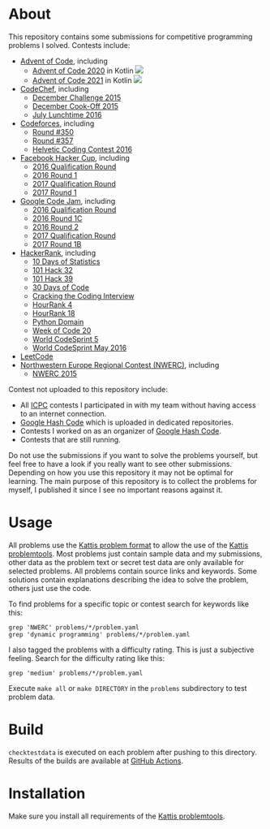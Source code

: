 # About

This repository contains some submissions for competitive programming problems I solved. Contests include:

 * [Advent of Code](https://adventofcode.com), including
   * [Advent of Code 2020](https://adventofcode.com/2020) in Kotlin ![](https://img.shields.io/badge/stars%20⭐-50-yellow?2020)
   * [Advent of Code 2021](https://adventofcode.com/2021) in Kotlin ![](https://img.shields.io/badge/stars%20⭐-31-yellow?2021)
 * [CodeChef](https://www.codechef.com), including
   * [December Challenge 2015](https://www.codechef.com/DEC15)
   * [December Cook-Off 2015](https://www.codechef.com/COOK65)
   * [July Lunchtime 2016](https://www.codechef.com/LTIME38)
 * [Codeforces](https://codeforces.com), including
   * [Round #350](https://codeforces.com/contest/670)
   * [Round #357](https://codeforces.com/contest/681)
   * [Helvetic Coding Contest 2016](http://codeforces.com/contest/690)
 * [Facebook Hacker Cup](https://www.facebook.com/codingcompetitions/hacker-cup), including
   * [2016 Qualification Round](https://www.facebook.com/codingcompetitions/hacker-cup/2016/qualification-round) 
   * [2016 Round 1](https://www.facebook.com/codingcompetitions/hacker-cup/2016/round-1)  
   * [2017 Qualification Round](https://www.facebook.com/codingcompetitions/hacker-cup/2017/qualification-round) 
   * [2017 Round 1](https://www.facebook.com/codingcompetitions/hacker-cup/2017/round-1)  
 * [Google Code Jam](https://codingcompetitions.withgoogle.com/codejam), including
   * [2016 Qualification Round](https://codingcompetitions.withgoogle.com/codejam/round/0000000000201bee)
   * [2016 Round 1C](https://codingcompetitions.withgoogle.com/codejam/round/0000000000201bef)
   * [2016 Round 2](https://codingcompetitions.withgoogle.com/codejam/round/0000000000201c91)
   * [2017 Qualification Round](https://codingcompetitions.withgoogle.com/codejam/round/00000000002017f7)
   * [2017 Round 1B](https://codingcompetitions.withgoogle.com/codejam/round/000000000020187f)
 * [HackerRank](https://www.hackerrank.com), including
   * [10 Days of Statistics](https://www.hackerrank.com/domains/tutorials/10-days-of-statistics)
   * [101 Hack 32](https://www.hackerrank.com/contests/101hack32)
   * [101 Hack 39](https://www.hackerrank.com/contests/101hack39)
   * [30 Days of Code](https://www.hackerrank.com/contests/30-days-of-code)
   * [Cracking the Coding Interview](https://blog.hackerrank.com/introducing-cracking-the-coding-interview-tutorial-new-study-on-interview-practice/)
   * [HourRank 4](https://www.hackerrank.com/contests/hourrank-4)
   * [HourRank 18](https://www.hackerrank.com/contests/hourrank-18)
   * [Python Domain](https://www.hackerrank.com/domains/python)
   * [Week of Code 20](https://www.hackerrank.com/contests/w20)
   * [World CodeSprint 5](https://www.hackerrank.com/contests/world-codesprint-5)
   * [World CodeSprint May 2016](https://www.hackerrank.com/contests/may-world-codesprint)
 * [LeetCode](https://leetcode.com)
 * [Northwestern Europe Regional Contest (NWERC)](https://www.nwerc.eu), including
   * [NWERC 2015](http://2015.nwerc.eu)

Contest not uploaded to this repository include:

* All [ICPC](https://icpc.global) contests I participated in with my team without having access to an internet
  connection.
* [Google Hash Code](https://hashcode.withgoogle.com/) which is uploaded in dedicated repositories.
* Contests I worked on as an organizer of [Google Hash Code](https://hashcode.withgoogle.com/).
* Contests that are still running.

Do not use the submissions if you want to solve the problems yourself, but feel free to have a look if you really
want to see other submissions. Depending on how you use this repository it may not be optimal for learning. The main
purpose of this repository is to collect the problems for myself, I published it since I see no important reasons
against it.

# Usage

All problems use the [Kattis problem format](http://www.problemarchive.org/wiki/index.php/Problem_Format) to allow
the use of the [Kattis problemtools](https://github.com/Kattis/problemtools). Most problems just contain sample data
and my submissions, other data as the problem text or secret test data are only available for selected problems. All
problems contain source links and keywords. Some solutions contain explanations describing the idea to solve the
problem, others just use the code.

To find problems for a specific topic or contest search for keywords like this:

```
grep 'NWERC' problems/*/problem.yaml
grep 'dynamic programming' problems/*/problem.yaml
```

I also tagged the problems with a difficulty rating. This is just a subjective feeling. Search for the difficulty rating
like this: 

```
grep 'medium' problems/*/problem.yaml
```

Execute `make all` or `make DIRECTORY` in the `problems` subdirectory to test problem data.

# Build

`checktestdata` is executed on each problem after pushing to this directory. Results of the builds are available at
[GitHub Actions](https://github.com/stoman/CompetitiveProgramming/actions).

# Installation

Make sure you install all requirements of the [Kattis problemtools](https://github.com/Kattis/problemtools).
